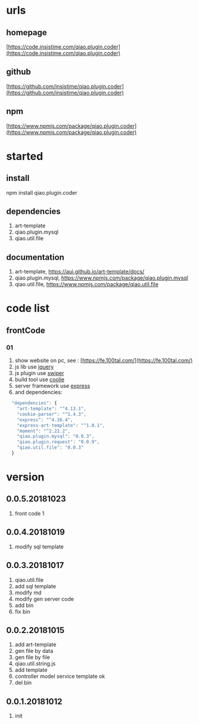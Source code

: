 # urls
## homepage
[https://code.insistime.com/qiao.plugin.coder](https://code.insistime.com/qiao.plugin.coder)

## github
[https://github.com/insistime/qiao.plugin.coder](https://github.com/insistime/qiao.plugin.coder)

## npm
[https://www.npmjs.com/package/qiao.plugin.coder](https://www.npmjs.com/package/qiao.plugin.coder)

# started
## install
npm install qiao.plugin.coder

## dependencies
1. art-template
2. qiao.plugin.mysql
3. qiao.util.file

## documentation
1. art-template, https://aui.github.io/art-template/docs/
2. qiao.plugin.mysql, https://www.npmjs.com/package/qiao.plugin.mysql
3. qiao.util.file, https://www.npmjs.com/package/qiao.util.file

# code list
## frontCode
### 01
1. show website on pc, see : [https://fe.100tal.com/](https://fe.100tal.com/)
2. js lib use [jquery](https://jquery.com/)
3. js plugin use [swiper](http://idangero.us/swiper/)
4. build tool use [coolie](https://coolie.ydr.me/)
5. server framework use [express](http://www.expressjs.com.cn/)
6. and dependencies:
```javascript
  "dependencies": {
    "art-template": "^4.13.1",
    "cookie-parser": "^1.4.3",
    "express": "^4.16.4",
    "express-art-template": "^1.0.1",
    "moment": "^2.22.2",
    "qiao.plugin.mysql": "0.0.3",
    "qiao.plugin.request": "0.0.9",
    "qiao.util.file": "0.0.3"
  }
``` 

# version
## 0.0.5.20181023
1. front code 1

## 0.0.4.20181019
1. modify sql template

## 0.0.3.20181017
1. qiao.util.file
2. add sql template
3. modify md
4. modify gen server code
5. add bin
6. fix bin

## 0.0.2.20181015
1. add art-template
2. gen file by data
3. gen file by file
4. qiao.util.string.js
5. add template
6. controller model service template ok
7. del bin

## 0.0.1.20181012
1. init